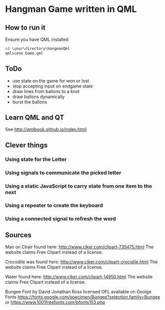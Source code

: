 # Hangman Game written in QML

## How to run it

Ensure you have QML installed

```bash
cd \your\directory\HangmanQml
qmlscene Game.qml
```

## ToDo

* use state on the game for won or lost
* stop accepting input on endgame state
* draw lines from ballons to a knot
* draw ballons dynamically
* burst the ballons


## Learn QML and QT

See <http://qmlbook.github.io/index.html>

## Clever things

### Using state for the Letter

### Using signals to communicate the picked letter

### Using a static JavaScript to carry state from one item to the next

### Using a repeater to create the keyboard

### Using a connected signal to refresh the word


## Sources

Man on Chair found here: <http://www.clker.com/clipart-735475.html> The website claims Free Clipart instead of a license.

Crocodile was found here: <http://www.clker.com/clipart-crocidile.html>  The website claims Free Clipart instead of a license.

Water found here: <http://www.clker.com/clipart-14950.html> The website claims Free Clipart instead of a license.

Bungee Font by David Jonathan Ross licensed OFL available on Goolge Fonts <https://fonts.google.com/specimen/Bungee?selection.family=Bungee> or <https://www.1001freefonts.com/bfonts153.php>

